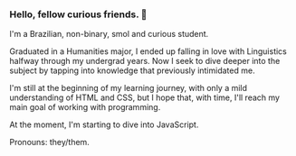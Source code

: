### Hello, fellow curious friends. 👋

<!--
**luisalopes/luisalopes** is a ✨ _special_ ✨ repository because its `README.md` (this file) appears on your GitHub profile.

Here are some ideas to get you started:

- 🔭 I’m currently working on ...
- 🌱 I’m currently learning ...
- 👯 I’m looking to collaborate on ...
- 🤔 I’m looking for help with ...
- 💬 Ask me about ...
- 📫 How to reach me: ...
- 😄 Pronouns: ...
- ⚡ Fun fact: ...
-->
I'm a Brazilian, non-binary, smol and curious student.

Graduated in a Humanities major, I ended up falling in love with Linguistics halfway through my undergrad years. Now I seek to dive deeper into the subject by tapping into knowledge that previously intimidated me.

I'm still at the beginning of my learning journey, with only a mild understanding of HTML and CSS, but I hope that, with time, I'll reach my main goal of working with programming.

At the moment, I'm starting to dive into JavaScript.

Pronouns: they/them.
